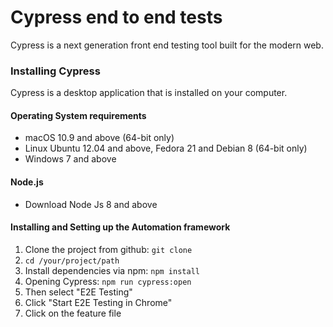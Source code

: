 # Cypress end to end tests

Cypress is a next generation front end testing tool built for the modern web.

### Installing Cypress

Cypress is a desktop application that is installed on your computer.

#### Operating System requirements

- macOS 10.9 and above (64-bit only)
- Linux Ubuntu 12.04 and above, Fedora 21 and Debian 8 (64-bit only)
- Windows 7 and above

#### Node.js

- Download Node Js 8 and above

#### Installing and Setting up the Automation framework

1. Clone the project from github: `git clone `
2. `cd /your/project/path`
3. Install dependencies via npm: `npm install`
4. Opening Cypress: `npm run cypress:open`
5. Then select "E2E Testing"
6. Click "Start E2E Testing in Chrome"
7. Click on the feature file

